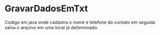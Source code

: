 # GravarDadosEmTxt
Codigo em java onde cadastra o nome e telefone do contato em seguida salva o arquivo em uma local já determinado.
